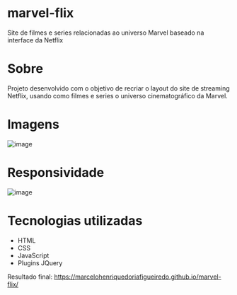 # marvel-flix
 Site de filmes e series relacionadas ao universo Marvel baseado na interface da Netflix

# Sobre
Projeto desenvolvido com o objetivo de recriar o layout do site de streaming Netflix, usando como filmes e series o universo cinematográfico da Marvel.

# Imagens

![image](https://user-images.githubusercontent.com/68343463/159812192-11dc028c-08dd-4f6a-9331-1bedec9d4d9b.png)

# Responsividade

![image](https://user-images.githubusercontent.com/68343463/159812446-be7ea4c0-eb94-4871-b977-627ea7b09dd9.png)

# Tecnologias utilizadas

* HTML
* CSS
* JavaScript
* Plugins JQuery

Resultado final: https://marcelohenriquedoriafigueiredo.github.io/marvel-flix/
